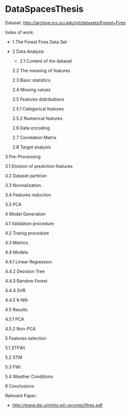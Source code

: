 # DataSpacesThesis

Dataset: http://archive.ics.uci.edu/ml/datasets/Forest+Fires

Index of work:

- 1 The Forest Fires Data Set

- 2 Data Analysis

  - 2.1 Content of the dataset
  
  2.2 The meaning of features
  
  2.3 Basic statistics
  
  2.4 Missing values
  
  2.5 Features distributions
  
  2.5.1 Categorical features
  
  2.5.2 Numerical features
  
  2.6 Data encoding
  
  2.7 Correlation Matrix
  
  2.8 Target analysis

3 Pre-Processing
  
  3.1 Division of prediction features
  
  3.2 Dataset partirion
  
  3.3 Normalization
  
  3.4 Features reduction
  
  3.5 PCA

4 Model Generation
  
  4.1 Validation procedure
  
  4.2 Trainig procedure
  
  4.3 Metrics
  
  4.4 Models
  
  4.4.1 Linear Regression
  
  4.4.2 Decision Tree
  
  4.4.3 Random Forest
  
  4.4.4 SVR
  
  4.4.5 K-NN
  
  4.5 Results
  
  4.5.1 PCA
  
  4.5.2 Non-PCA

5 Features selection
  
  5.1 STFWI
  
  5.2 STM
  
  5.3 FWI
  
  5.4 Weather Conditions

6 Conclusions

Relevant Paper:
- http://www.dsi.uminho.pt/~pcortez/fires.pdf
